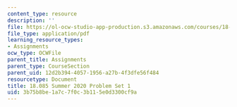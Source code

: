 ```yaml
---
content_type: resource
description: ''
file: https://ol-ocw-studio-app-production.s3.amazonaws.com/courses/18-085-computational-science-and-engineering-i-summer-2020/3b75b8be1a7c7f0c3b115e0d3300cf9a_MIT18_085Summer20_PS1.pdf
file_type: application/pdf
learning_resource_types:
- Assignments
ocw_type: OCWFile
parent_title: Assignments
parent_type: CourseSection
parent_uid: 12d2b394-4057-1956-a27b-4f3dfe56f484
resourcetype: Document
title: 18.085 Summer 2020 Problem Set 1
uid: 3b75b8be-1a7c-7f0c-3b11-5e0d3300cf9a
---
```

